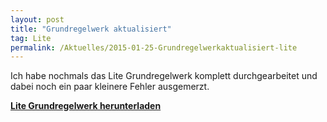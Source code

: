 ```yaml
---
layout: post
title: "Grundregelwerk aktualisiert"
tag: Lite
permalink: /Aktuelles/2015-01-25-Grundregelwerkaktualisiert-lite
---
```


Ich habe nochmals das Lite Grundregelwerk komplett durchgearbeitet und dabei noch ein paar kleinere Fehler ausgemerzt.

**[Lite Grundregelwerk herunterladen](https://lite.jcgames.de/Publikationen/)**

